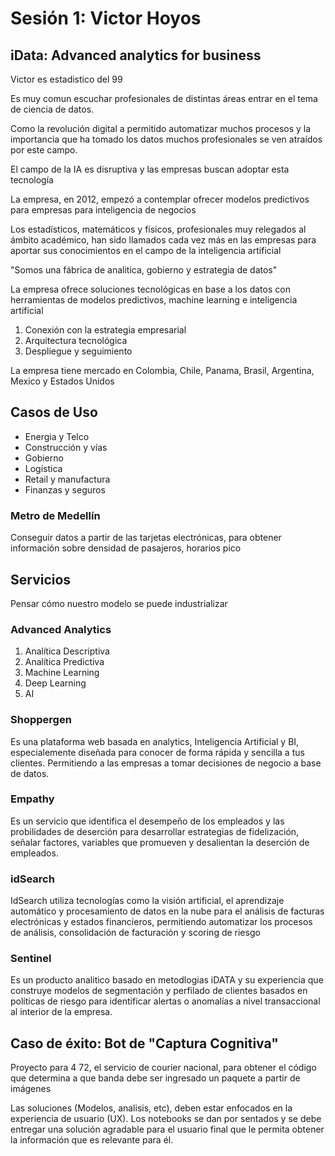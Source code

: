 # Sesión 1: Victor Hoyos

## iData: Advanced analytics for business

Victor es estadistico del 99

Es muy comun escuchar profesionales de distintas áreas entrar en el tema de ciencia de datos.

Como la revolución digital a permitido automatizar muchos procesos y la importancia que ha tomado los datos muchos profesionales se ven atraídos por este campo. 

El campo de la IA es disruptiva y las empresas buscan adoptar esta tecnología

La empresa, en 2012, empezó a contemplar ofrecer modelos predictivos para empresas para inteligencia de negocios

Los estadísticos, matemáticos y físicos, profesionales muy relegados al ámbito académico, han sido llamados cada vez más en las empresas
para aportar sus conocimientos en el campo de la inteligencia artificial

"Somos una fábrica de analitica, gobierno y estrategia de datos"

La empresa ofrece soluciones tecnológicas en base a los datos con herramientas de modelos predictivos, machine learning e inteligencia artificial

1. Conexión con la estrategia empresarial
1. Arquitectura tecnológica
1. Despliegue y seguimiento

La empresa tiene mercado en Colombia, Chile, Panama, Brasil, Argentina, Mexico y Estados Unidos

## Casos de Uso

- Energia y Telco
- Construcción y vías
- Gobierno
- Logística
- Retail y manufactura
- Finanzas y seguros

### Metro de Medellín

Conseguir datos a partir de las tarjetas electrónicas, para obtener información sobre densidad de pasajeros, horarios pico 

## Servicios

Pensar cómo nuestro modelo se puede industrializar

### Advanced Analytics
1. Analítica Descriptiva
1. Analítica Predictiva
1. Machine Learning
1. Deep Learning
1. AI

### Shoppergen

Es una plataforma web basada en analytics, Inteligencia Artificial y BI, especialemente diseñada para conocer de forma rápida y sencilla a tus clientes. Permitiendo a las empresas a tomar decisiones de negocio a base de datos.

### Empathy

Es un servicio que identifica el desempeño de los empleados y las probilidades de deserción para desarrollar estrategias de fidelización, señalar factores, variables que promueven y desalientan la deserción de empleados.

### idSearch

IdSearch utiliza tecnologías como la visión artificial, el aprendizaje automático y procesamiento de datos en la nube para el análisis de facturas electrónicas y estados financieros, permitiendo automatizar los procesos de análisis, consolidación de facturación y scoring de riesgo

### Sentinel

Es un producto analitico basado en metodlogias iDATA y su experiencia que construye modelos de segmentación y perfilado de clientes basados en políticas de riesgo para identificar alertas o anomalías a nivel transaccional al interior de la empresa.

## Caso de éxito: Bot de "Captura Cognitiva"

Proyecto para 4 72, el servicio de courier nacional, para obtener el código que determina a que banda debe ser ingresado un paquete a partir de imágenes

Las soluciones (Modelos, analisis, etc), deben estar enfocados en la experiencia de usuario (UX). Los notebooks se dan por sentados y se debe entregar una solución agradable para el usuario final que le permita obtener la información que es relevante para él.

